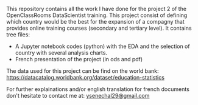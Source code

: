This repository contains all the work I have done for the project 2 of the OpenClassRooms DataScientist
training.
This project consist of defining which country would be the best for the expansion of a compagny that provides online training courses (secondary and tertiary level).
It contains tree files:
- A Jupyter notebook codes (python) with the EDA and the selection of country with several analysis charts.
- French presentation of the project (in ods and pdf)

The data used for this project can be find on the world bank: https://datacatalog.worldbank.org/dataset/education-statistics

For further explainations and/or english translation for french documents don't hesitate to contact me at: ysenechal29@gmail.com